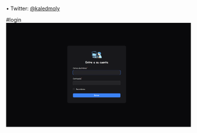 
•	Twitter: [@kaledmoly](https://twitter.com/kaledmoly) <br>

#login
![](https://github.com/kaledmolina/filamentphp/blob/main/image.png)




